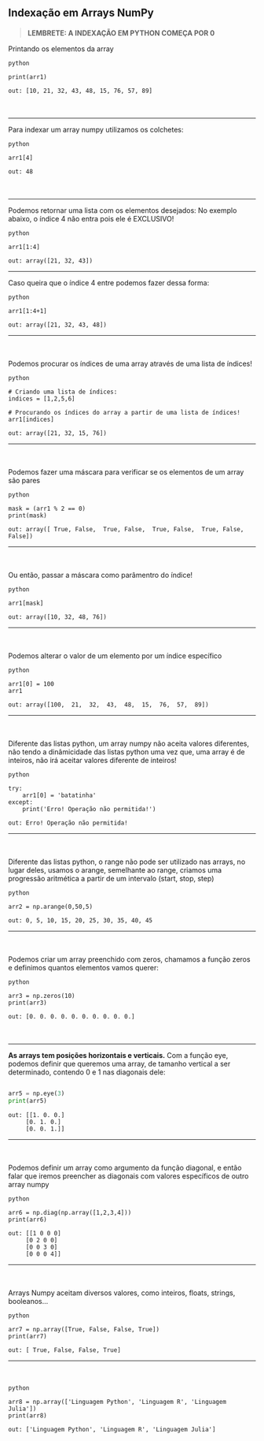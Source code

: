 

## Indexação em Arrays NumPy

>**LEMBRETE: A INDEXAÇÃO EM PYTHON COMEÇA POR 0**
ㅤ

Printando os elementos da array
```
python

print(arr1)
```
```
out: [10, 21, 32, 43, 48, 15, 76, 57, 89]
```
ㅤ

***


Para indexar um array numpy utilizamos os colchetes:
```
python

arr1[4]
```
```
out: 48
```
ㅤ
***



Podemos retornar uma lista com os elementos desejados:
No exemplo abaixo, o índice 4 não entra pois ele é EXCLUSIVO!
```
python

arr1[1:4]
```
```
out: array([21, 32, 43])
```

***

Caso queira que o índice 4 entre podemos fazer dessa forma:
```
python

arr1[1:4+1]
```
```
out: array([21, 32, 43, 48])
```
***
ㅤ

Podemos procurar os índices de uma array através de uma lista de índices!
```
python

# Criando uma lista de índices:
indices = [1,2,5,6]

# Procurando os índices do array a partir de uma lista de índices!
arr1[indices]
```
```
out: array([21, 32, 15, 76])
```

***
ㅤ

Podemos fazer uma máscara para verificar se os elementos de um array são pares
```
python

mask = (arr1 % 2 == 0)
print(mask)

```
```
out: array([ True, False,  True, False,  True, False,  True, False, False])
```

***
ㅤ

Ou então, passar a máscara como parâmentro do índice!
```
python

arr1[mask]
```
```
out: array([10, 32, 48, 76])
```

***
ㅤ

Podemos alterar o valor de um elemento por um índice específico
```
python

arr1[0] = 100
arr1
```
```
out: array([100,  21,  32,  43,  48,  15,  76,  57,  89])
```

***

ㅤ

Diferente das listas python, um array numpy não aceita valores diferentes, não tendo a dinâmicidade das listas python uma vez que, uma array é de inteiros, não irá aceitar valores diferente de inteiros!

```
python

try:
    arr1[0] = 'batatinha'
except:
    print('Erro! Operação não permitida!')
```
```
out: Erro! Operação não permitida!
```

***

ㅤ

Diferente das listas python, o range não pode ser utilizado nas arrays, no lugar deles, usamos o arange, semelhante ao range, criamos uma progressão aritmética a partir de um intervalo (start, stop, step)
```
python

arr2 = np.arange(0,50,5)
```
```
out: 0, 5, 10, 15, 20, 25, 30, 35, 40, 45
```

***

ㅤ

Podemos criar um array preenchido com zeros, chamamos a função zeros e definimos quantos elementos vamos querer:
```
python

arr3 = np.zeros(10)
print(arr3)
```
```
out: [0. 0. 0. 0. 0. 0. 0. 0. 0. 0.]
```

ㅤ
***


**As arrays tem posições horizontais e verticais.**
 Com a função eye, podemos definir que queremos uma array, de tamanho vertical a ser determinado, contendo 0 e 1 nas diagonais dele:
```python

arr5 = np.eye(3)
print(arr5)
```
```
out: [[1. 0. 0.]
     [0. 1. 0.]
     [0. 0. 1.]]
```

***
ㅤ

Podemos definir um array como argumento da função diagonal, e então falar que iremos preencher as diagonais com valores específicos de outro array numpy
```
python

arr6 = np.diag(np.array([1,2,3,4]))
print(arr6)
```
```
out: [[1 0 0 0]
     [0 2 0 0]
     [0 0 3 0]
     [0 0 0 4]]
```

***
ㅤ

Arrays Numpy aceitam diversos valores, como inteiros, floats, strings, booleanos...
```
python

arr7 = np.array([True, False, False, True])
print(arr7)
```
```
out: [ True, False, False, True]
```


***
ㅤ


```
python

arr8 = np.array(['Linguagem Python', 'Linguagem R', 'Linguagem Julia'])
print(arr8)
```
```
out: ['Linguagem Python', 'Linguagem R', 'Linguagem Julia']
```


ㅤ
